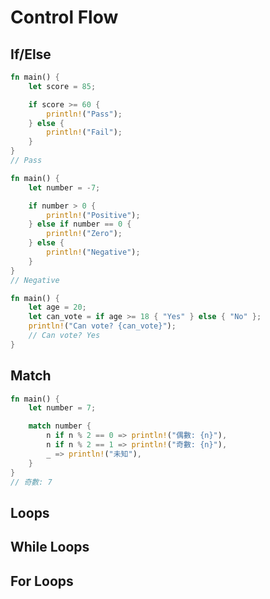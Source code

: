 # Control Flow

## If/Else

```rs
fn main() {
    let score = 85;

    if score >= 60 {
        println!("Pass");
    } else {
        println!("Fail");
    }
}
// Pass
```

```rs
fn main() {
    let number = -7;

    if number > 0 {
        println!("Positive");
    } else if number == 0 {
        println!("Zero");
    } else {
        println!("Negative");
    }
}
// Negative
```

```rs
fn main() {
    let age = 20;
    let can_vote = if age >= 18 { "Yes" } else { "No" };
    println!("Can vote? {can_vote}");
    // Can vote? Yes
}
```

## Match

```rs
fn main() {
    let number = 7;

    match number {
        n if n % 2 == 0 => println!("偶數: {n}"),
        n if n % 2 == 1 => println!("奇數: {n}"),
        _ => println!("未知"),
    }
}
// 奇數: 7
```

## Loops

## While Loops

## For Loops
